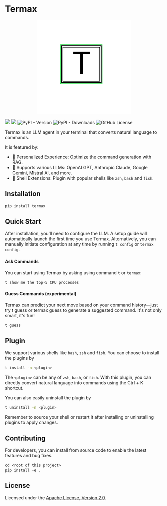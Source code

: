 # Termax

<p align="center"> <img src="doc/icon.svg" alt="..." width=300>

![](https://github.com/huangyz0918/termax/actions/workflows/lint.yml/badge.svg) ![](https://github.com/huangyz0918/termax/actions/workflows/test.yml/badge.svg) ![PyPI - Version](https://img.shields.io/pypi/v/termax) 
![PyPI - Downloads](https://img.shields.io/pypi/dm/termax) ![GitHub License](https://img.shields.io/github/license/huangyz0918/termax) 

Termax is an LLM agent in your terminal that converts natural language to commands.

It is featured by:

- 🍼 Personalized Experience: Optimize the command generation with RAG.
- 📐 Supports various LLMs: OpenAI GPT, Anthropic Claude, Google Gemini, Mistral AI, and more. 
- 🧩 Shell Extensions: Plugin with popular shells like `zsh`, `bash` and `fish`.

## Installation

```bash
pip install termax
```

## Quick Start

After installation, you'll need to configure the LLM. A setup guide will automatically launch the first time you use Termax. Alternatively, you can manually initiate configuration at any time by running `t config` or `termax config`.

#### Ask Commands

You can start using Termax by asking using command `t` or `termax`:

```bash
t show me the top-5 CPU processes
```

#### Guess Commands (experimental)

Termax can predict your next move based on your command history—just try t guess or termax guess to generate a suggested command. It's not only smart, it's fun!

```bash
t guess
```


## Plugin

We support various shells like `bash`, `zsh` and `fish`. You can choose to install the plugins by

```bash
t install -n <plugin>
```

The `<plugin>` can be any of `zsh`, `bash`, or `fish`. With this plugin, you can directly convert natural language into commands using the Ctrl + K shortcut.

You can also easily uninstall the plugin by

```bash
t uninstall -n <plugin>
```

Remember to source your shell or restart it after installing or uninstalling plugins to apply changes.


## Contributing 

For developers, you can install from source code to enable the latest features and bug fixes.

```bash:
cd <root of this project>
pip install -e .
```

## License

Licensed under the [Apache License, Version 2.0](LICENSE).





